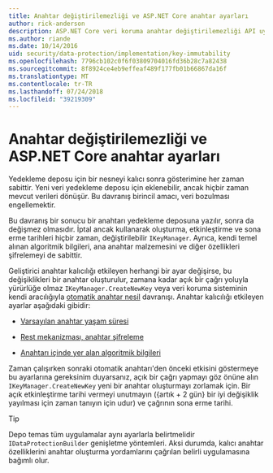 ```yaml
---
title: Anahtar değiştirilemezliği ve ASP.NET Core anahtar ayarları
author: rick-anderson
description: ASP.NET Core veri koruma anahtar değiştirilemezliği API uygulama ayrıntıları öğrenin.
ms.author: riande
ms.date: 10/14/2016
uid: security/data-protection/implementation/key-immutability
ms.openlocfilehash: 7796cb102c0f6f03809704016fd36b28c7a82438
ms.sourcegitcommit: 8f8924ce4eb9effeaf489f177fb01b66867da16f
ms.translationtype: MT
ms.contentlocale: tr-TR
ms.lasthandoff: 07/24/2018
ms.locfileid: "39219309"
---
```

# <a name="key-immutability-and-key-settings-in-aspnet-core"></a>Anahtar değiştirilemezliği ve ASP.NET Core anahtar ayarları

Yedekleme deposu için bir nesneyi kalıcı sonra gösterimine her zaman sabittir. Yeni veri yedekleme deposu için eklenebilir, ancak hiçbir zaman mevcut verileri dönüşür. Bu davranış birincil amacı, veri bozulması engellemektir.

Bu davranış bir sonucu bir anahtarı yedekleme deposuna yazılır, sonra da değişmez olmasıdır. İptal ancak kullanarak oluşturma, etkinleştirme ve sona erme tarihleri hiçbir zaman, değiştirilebilir `IKeyManager`. Ayrıca, kendi temel alınan algoritmik bilgileri, ana anahtar malzemesini ve diğer özellikleri şifrelemeyi de sabittir.

Geliştirici anahtar kalıcılığı etkileyen herhangi bir ayar değişirse, bu değişiklikleri bir anahtar oluşturulur, zamana kadar açık bir çağrı yoluyla yürürlüğe olmaz `IKeyManager.CreateNewKey` veya veri koruma sisteminin kendi aracılığıyla [otomatik anahtar nesil](xref:security/data-protection/implementation/key-management#data-protection-implementation-key-management) davranışı. Anahtar kalıcılığı etkileyen ayarlar aşağıdaki gibidir:

* [Varsayılan anahtar yaşam süresi](xref:security/data-protection/implementation/key-management#data-protection-implementation-key-management)

* [Rest mekanizması, anahtar şifreleme](xref:security/data-protection/implementation/key-encryption-at-rest)

* [Anahtarı içinde yer alan algoritmik bilgileri](xref:security/data-protection/configuration/overview#changing-algorithms-with-usecryptographicalgorithms)

Zaman çalışırken sonraki otomatik anahtarı'den önceki etkisini göstermeye bu ayarlarına gereksinim duyarsanız, açık bir çağrı yapmayı göz önüne alın `IKeyManager.CreateNewKey` yeni bir anahtar oluşturmayı zorlamak için. Bir açık etkinleştirme tarihi vermeyi unutmayın ({artık + 2 gün} bir iyi değişiklik yayılması için zaman tanıyın için udur) ve çağrının sona erme tarihi.

>[!TIP]
> Depo temas tüm uygulamalar aynı ayarlarla belirtmelidir `IDataProtectionBuilder` genişletme yöntemleri. Aksi durumda, kalıcı anahtar özelliklerini anahtar oluşturma yordamlarını çağrılan belirli uygulamasına bağımlı olur.
